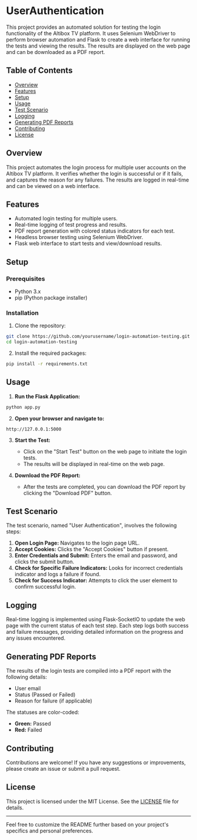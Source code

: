 # UserAuthentication

This project provides an automated solution for testing the login functionality of the Altibox TV platform. It uses Selenium WebDriver to perform browser automation and Flask to create a web interface for running the tests and viewing the results. The results are displayed on the web page and can be downloaded as a PDF report.

## Table of Contents

- [Overview](#overview)
- [Features](#features)
- [Setup](#setup)
- [Usage](#usage)
- [Test Scenario](#test-scenario)
- [Logging](#logging)
- [Generating PDF Reports](#generating-pdf-reports)
- [Contributing](#contributing)
- [License](#license)

## Overview

This project automates the login process for multiple user accounts on the Altibox TV platform. It verifies whether the login is successful or if it fails, and captures the reason for any failures. The results are logged in real-time and can be viewed on a web interface.

## Features

- Automated login testing for multiple users.
- Real-time logging of test progress and results.
- PDF report generation with colored status indicators for each test.
- Headless browser testing using Selenium WebDriver.
- Flask web interface to start tests and view/download results.

## Setup

### Prerequisites

- Python 3.x
- pip (Python package installer)

### Installation

1. Clone the repository:

```sh
git clone https://github.com/yourusername/login-automation-testing.git
cd login-automation-testing
```

2. Install the required packages:

```sh
pip install -r requirements.txt
```

## Usage

1. **Run the Flask Application:**

```sh
python app.py
```

2. **Open your browser and navigate to:**

```
http://127.0.0.1:5000
```

3. **Start the Test:**
   - Click on the "Start Test" button on the web page to initiate the login tests.
   - The results will be displayed in real-time on the web page.

4. **Download the PDF Report:**
   - After the tests are completed, you can download the PDF report by clicking the "Download PDF" button.

## Test Scenario

The test scenario, named "User Authentication", involves the following steps:

1. **Open Login Page:** Navigates to the login page URL.
2. **Accept Cookies:** Clicks the "Accept Cookies" button if present.
3. **Enter Credentials and Submit:** Enters the email and password, and clicks the submit button.
4. **Check for Specific Failure Indicators:** Looks for incorrect credentials indicator and logs a failure if found.
5. **Check for Success Indicator:** Attempts to click the user element to confirm successful login.

## Logging

Real-time logging is implemented using Flask-SocketIO to update the web page with the current status of each test step. Each step logs both success and failure messages, providing detailed information on the progress and any issues encountered.

## Generating PDF Reports

The results of the login tests are compiled into a PDF report with the following details:
- User email
- Status (Passed or Failed)
- Reason for failure (if applicable)

The statuses are color-coded:
- **Green:** Passed
- **Red:** Failed

## Contributing

Contributions are welcome! If you have any suggestions or improvements, please create an issue or submit a pull request.

## License

This project is licensed under the MIT License. See the [LICENSE](LICENSE) file for details.

---

Feel free to customize the README further based on your project's specifics and personal preferences.
